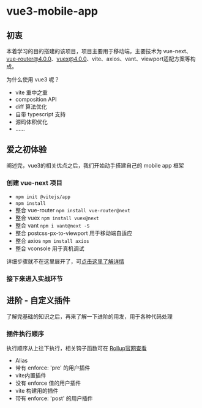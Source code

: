 # vue3-mobile-app

## 初衷

本着学习的目的搭建的该项目，项目主要用于移动端，主要技术为 vue-next、vue-router@4.0.0、vuex@4.0.0、vite、axios、vant、viewport适配方案等构成。

为什么使用 vue3 呢？

- vite 重中之重
- composition API
- diff 算法优化
- 自带 typescript 支持
- 源码体积优化
- ……

## 爱之初体验

阐述完，vue3的相关优点之后，我们开始动手搭建自己的 mobile app 框架  

### 创建 vue-next 项目

- `npm init @vitejs/app`
- `npm install`
- 整合 vue-router `npm install vue-router@next`
- 整合 vuex `npm install vuex@next`
- 整合 vant `npm i vant@next -S`
- 整合 postcss-px-to-viewport 用于移动端自适应
- 整合 axios `npm install axios`
- 整合 vconsole 用于真机调试

详细步骤就不在这里展开了，可[点击这里了解详情](https://github.com/LeeJianQ/wapp)

### 接下来进入实战环节



## 进阶 - 自定义插件

了解完基础的知识之后，再来了解一下进阶的用发，用于各种代码处理

### 插件执行顺序

执行顺序从上往下执行，相关钩子函数可在 [Rollup官网查看](https://rollupjs.org/guide/en/#plugin-development)  

- Alias
- 带有 enforce: 'pre' 的用户插件
- vite内置插件
- 没有 enforce 值的用户插件
- vite 构建用的插件
- 带有 enforce: 'post' 的用户插件